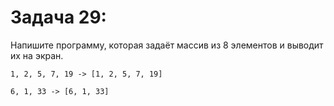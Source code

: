 # Задача 29: 

  Напишите программу, которая задаёт массив из 8 элементов и выводит их на экран.

```
1, 2, 5, 7, 19 -> [1, 2, 5, 7, 19]

6, 1, 33 -> [6, 1, 33]

```
